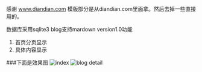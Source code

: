 
感谢
www.diandian.com
模版部分是从diandian.com里面拿。然后去掉一些直接用的。


数据库采用sqlite3
blog支持mardown
version1.0功能

1. 首页分页显示
2. 具体内容显示



###下面是效果图
![index](http://img3.douban.com/view/photo/photo/public/p1991639277.jpg "index")
![blog detail](http://img3.douban.com/view/photo/photo/public/p1991639404.jpg "blog detail")

